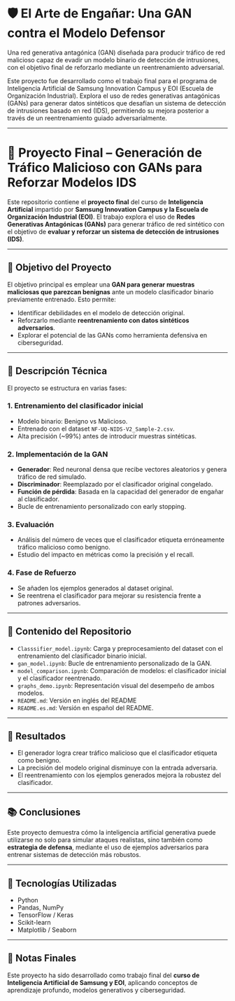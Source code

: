 #  🛡️ El Arte de Engañar: Una GAN contra el Modelo Defensor
Una red generativa antagónica (GAN) diseñada para producir tráfico de red malicioso capaz de evadir un modelo binario de detección de intrusiones, con el objetivo final de reforzarlo mediante un reentrenamiento adversarial.

Este proyecto fue desarrollado como el trabajo final para el programa de Inteligencia Artificial de Samsung Innovation Campus y EOI (Escuela de Organización Industrial). Explora el uso de redes generativas antagónicas (GANs) para generar datos sintéticos que desafían un sistema de detección de intrusiones basado en red (IDS), permitiendo su mejora posterior a través de un reentrenamiento guiado adversarialmente.

---

# 🎯 Proyecto Final – Generación de Tráfico Malicioso con GANs para Reforzar Modelos IDS

Este repositorio contiene el **proyecto final** del curso de **Inteligencia Artificial** impartido por **Samsung Innovation Campus y la Escuela de Organización Industrial (EOI)**. El trabajo explora el uso de **Redes Generativas Antagónicas (GANs)** para generar tráfico de red sintético con el objetivo de **evaluar y reforzar un sistema de detección de intrusiones (IDS)**.

---

## 🧠 Objetivo del Proyecto

El objetivo principal es emplear una **GAN para generar muestras maliciosas que parezcan benignas** ante un modelo clasificador binario previamente entrenado. Esto permite:

- Identificar debilidades en el modelo de detección original.
- Reforzarlo mediante **reentrenamiento con datos sintéticos adversarios**.
- Explorar el potencial de las GANs como herramienta defensiva en ciberseguridad.

---

## 🔬 Descripción Técnica

El proyecto se estructura en varias fases:

### 1. **Entrenamiento del clasificador inicial**
- Modelo binario: Benigno vs Malicioso.
- Entrenado con el dataset `NF-UQ-NIDS-V2_Sample-2.csv`.
- Alta precisión (~99%) antes de introducir muestras sintéticas.

### 2. **Implementación de la GAN**
- **Generador**: Red neuronal densa que recibe vectores aleatorios y genera tráfico de red simulado.
- **Discriminador**: Reemplazado por el clasificador original congelado.
- **Función de pérdida**: Basada en la capacidad del generador de engañar al clasificador.
- Bucle de entrenamiento personalizado con early stopping.

### 3. **Evaluación**
- Análisis del número de veces que el clasificador etiqueta erróneamente tráfico malicioso como benigno.
- Estudio del impacto en métricas como la precisión y el recall.

### 4. **Fase de Refuerzo**
- Se añaden los ejemplos generados al dataset original.
- Se reentrena el clasificador para mejorar su resistencia frente a patrones adversarios.

---

## 🧾 Contenido del Repositorio

- `Classsifier_model.ipynb`: Carga y preprocesamiento del dataset con el entrenamiento del clasificador binario inicial.
- `gan_model.ipynb`: Bucle de entrenamiento personalizado de la GAN.
- `model_comparison.ipynb`: Comparación de modelos: el clasificador inicial y el clasificador reentrenado.
- `graphs_demo.ipynb`: Representación visual del desempeño de ambos modelos.
- `README.md`: Versión en inglés del README
- `README.es.md`: Versión en español del README.

---

## 🧪 Resultados

- El generador logra crear tráfico malicioso que el clasificador etiqueta como benigno.
- La precisión del modelo original disminuye con la entrada adversaria.
- El reentrenamiento con los ejemplos generados mejora la robustez del clasificador.

---

## 📚 Conclusiones

Este proyecto demuestra cómo la inteligencia artificial generativa puede utilizarse no solo para simular ataques realistas, sino también como **estrategia de defensa**, mediante el uso de ejemplos adversarios para entrenar sistemas de detección más robustos.

---

## 🤖 Tecnologías Utilizadas

- Python
- Pandas, NumPy
- TensorFlow / Keras
- Scikit-learn
- Matplotlib / Seaborn

---

## 📌 Notas Finales

Este proyecto ha sido desarrollado como trabajo final del **curso de Inteligencia Artificial de Samsung y EOI**, aplicando conceptos de aprendizaje profundo, modelos generativos y ciberseguridad.

